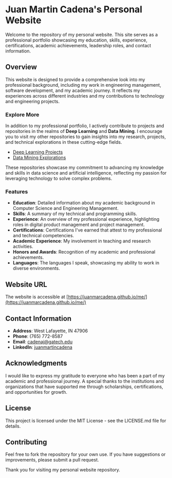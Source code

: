 # Juan Martin Cadena's Personal Website

Welcome to the repository of my personal website. This site serves as a professional portfolio showcasing my education, skills, experience, certifications, academic achievements, leadership roles, and contact information. 

## Overview

This website is designed to provide a comprehensive look into my professional background, including my work in engineering management, software development, and my academic journey. It reflects my experiences across different industries and my contributions to technology and engineering projects.

### Explore More

In addition to my professional portfolio, I actively contribute to projects and repositories in the realms of **Deep Learning** and **Data Mining**. I encourage you to visit my other repositories to gain insights into my research, projects, and technical explorations in these cutting-edge fields.

- [Deep Learning Projects](https://github.com/juanmarcadena/deep-learning)
- [Data Mining Explorations](https://github.com/juanmarcadena/data-mining-intro)

These repositories showcase my commitment to advancing my knowledge and skills in data science and artificial intelligence, reflecting my passion for leveraging technology to solve complex problems.

### Features

- **Education**: Detailed information about my academic background in Computer Science and Engineering Management.
- **Skills**: A summary of my technical and programming skills.
- **Experience**: An overview of my professional experience, highlighting roles in digital product management and project management.
- **Certifications**: Certifications I've earned that attest to my professional and technical competencies.
- **Academic Experience**: My involvement in teaching and research activities.
- **Honors and Awards**: Recognition of my academic and professional achievements.
- **Languages**: The languages I speak, showcasing my ability to work in diverse environments.

## Website URL

The website is accessible at [https://juanmarcadena.github.io/me/](https://juanmarcadena.github.io/me/)

## Contact Information

- **Address**: West Lafayette, IN 47906
- **Phone**: (765) 772-8587
- **Email**: [cadenaj@gatech.edu](mailto:cadenaj@gatech.edu)
- **LinkedIn**: [juanmartincadena](https://www.linkedin.com/in/juanmartincadena)

## Acknowledgments

I would like to express my gratitude to everyone who has been a part of my academic and professional journey. A special thanks to the institutions and organizations that have supported me through scholarships, certifications, and opportunities for growth.

## License

This project is licensed under the MIT License - see the LICENSE.md file for details.

## Contributing

Feel free to fork the repository for your own use. If you have suggestions or improvements, please submit a pull request.

Thank you for visiting my personal website repository.
